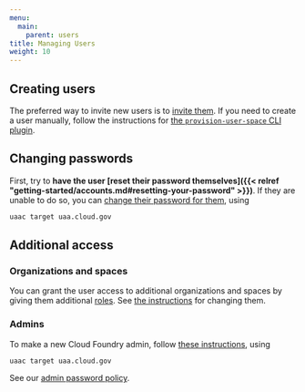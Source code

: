 ```yaml
---
menu:
  main:
    parent: users
title: Managing Users
weight: 10
---
```


## Creating users

The preferred way to invite new users is to [invite them](https://login.cloud.gov/invitations/new). If you need to create a user manually, follow the instructions for [the `provision-user-space` CLI plugin](https://github.com/18F/cf-provision-user-space-plugin).

## Changing passwords

First, try to **have the user [reset their password themselves]({{< relref "getting-started/accounts.md#resetting-your-password" >}})**. If they are unable to do so, you can [change their password for them](http://docs.cloudfoundry.org/adminguide/uaa-user-management.html#changing-passwords), using

```bash
uaac target uaa.cloud.gov
```

## Additional access

### Organizations and spaces

You can grant the user access to additional organizations and spaces by giving them additional [roles](http://docs.cloudfoundry.org/concepts/roles.html#roles). See [the instructions](https://docs.cloudfoundry.org/adminguide/cli-user-management.html#orgs-spaces) for changing them.

### Admins

To make a new Cloud Foundry admin, follow [these instructions](http://docs.cloudfoundry.org/adminguide/uaa-user-management.html#creating-admin-users), using

```bash
uaac target uaa.cloud.gov
```

See our [admin password policy](https://docs.google.com/a/gsa.gov/document/d/10Do0hghoO-x3imKo9SKZZop_EoXckel0Qg241CHhiUY/edit?usp=sharing).
